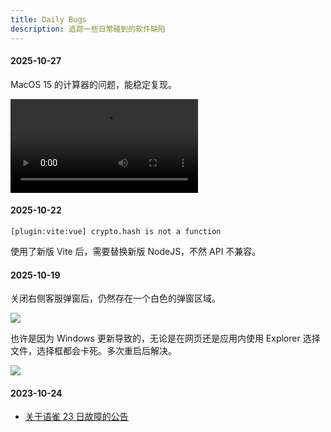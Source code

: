 ```yaml
---
title: Daily Bugs
description: 追踪一些日常碰到的软件缺陷
---
```


#### 2025-10-27

MacOS 15 的计算器的问题，能稳定复现。

![](https://mgear-image.oss-cn-shanghai.aliyuncs.com/image/other/202510272328599.mp4)

#### 2025-10-22

```
[plugin:vite:vue] crypto.hash is not a function
```

使用了新版 Vite 后，需要替换新版 NodeJS，不然 API 不兼容。

#### 2025-10-19

关闭右侧客服弹窗后，仍然存在一个白色的弹窗区域。

![](https://mgear-image.oss-cn-shanghai.aliyuncs.com/image/other/PixPin_2025-10-19_13-04-39.png)

也许是因为 Windows 更新导致的，无论是在网页还是应用内使用 Explorer 选择文件，选择框都会卡死。多次重启后解决。

![](https://mgear-image.oss-cn-shanghai.aliyuncs.com/image/other/3db30da9c32753c926d793c16203391e.png)

#### 2023-10-24

* [关于语雀 23 日故障的公告](https://mp.weixin.qq.com/s/WFLLU8R4bmiqv6OGa-QMcw)
